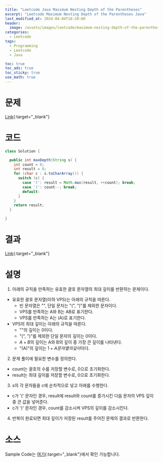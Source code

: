 ```yaml
---
title: "Leetcode Java Maximum Nesting Depth of the Parentheses"
excerpt: "Leetcode Maximum Nesting Depth of the Parentheses Java"
last_modified_at: 2024-04-04T18:20:00
header:
  image: /assets/images/leetcode/maximum-nesting-depth-of-the-parentheses.png
categories:
  - Leetcode
tags:
  - Programming
  - Leetcode
  - Java

toc: true
toc_ads: true
toc_sticky: true
use_math: true
---
```

# 문제
[Link](https://leetcode.com/problems/maximum-nesting-depth-of-the-parentheses/){:target="_blank"}

# 코드
```java
class Solution {

  public int maxDepth(String s) {
    int count = 0;
    int result = 0;
    for (char c : s.toCharArray()) {
      switch (c) {
        case '(': result = Math.max(result, ++count); break;
        case ')': count--; break;
        default:
      }
    }
    return result;
  }

}
```

# 결과
[Link](https://leetcode.com/problems/maximum-nesting-depth-of-the-parentheses/submissions/1222934960/){:target="_blank"}

# 설명
1. 아래의 규칙을 만족하는 유효한 괄호 문자열의 최대 깊이를 반환하는 문제이다.
- 유효한 괄호 문자열(이하 VPS)는 아래의 규칙을 따른다.
  - 빈 문자열은 "", 단일 문자는 "(", ")"를 제외한 문자이다.
  - VPS를 만족하는 A와 B는 AB로 표기한다.
  - VPS를 만족하는 A는 (A)로 표기한다.
- VPS의 최대 깊이는 아래의 규칙을 따른다.
  - ""의 깊이는 0이다.
  - "(", ")"를 제외한 단일 문자의 깊이는 0이다.
  - $A + B$의 깊이는 A와 B의 깊이 중 가장 큰 깊이를 나타낸다.
  - "(A)"의 깊이는 $1 + A 문자열의 깊이$이다.

2. 문제 풀이에 필요한 변수를 정의한다.
- count는 괄호의 수를 저장할 변수로, 0으로 초기화한다.
- result는 최대 깊이를 저장할 변수로, 0으로 초기화한다.

3. s의 각 문자들을 c에 순차적으로 넣고 아래를 수행한다.
- c가 '(' 문자인 경우, result에 result와 count를 증가시킨 다음 문자의 VPS 깊이 중 큰 값을 넣어준다.
- c가 ')' 문자인 경우, count를 감소시켜 VPS의 깊이를 감소시킨다.

4. 반복이 완료되면 최대 깊이가 저장된 result를 주어진 문제의 결과로 반환한다.

# 소스
Sample Code는 [여기](https://github.com/GracefulSoul/leetcode/blob/master/src/main/java/gracefulsoul/problems/MaximumNestingDepthOfTheParentheses.java){:target="_blank"}에서 확인 가능합니다.